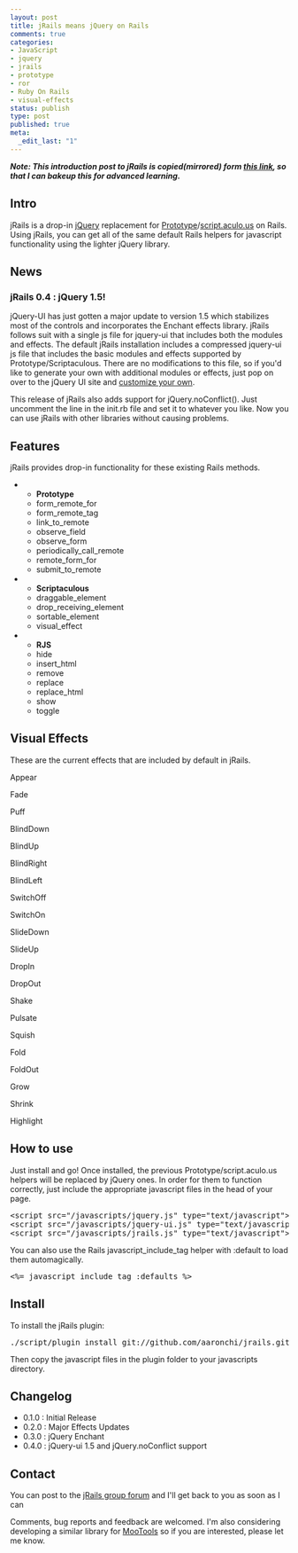 ```yaml
--- 
layout: post
title: jRails means jQuery on Rails
comments: true
categories:
- JavaScript
- jquery
- jrails
- prototype
- ror
- Ruby On Rails
- visual-effects
status: publish
type: post
published: true
meta: 
  _edit_last: "1"
---
```

<em><strong>Note: This introduction post to jRails is copied(mirrored) form <a href="http://mirror.ozdiy.com/assets/b8/2f96a12bc919b37e09d303b86ea1b9_1251811910.html#install">this link</a>, so that I can bakeup this for advanced learning.</strong></em>
<div>
<h2>Intro</h2>
jRails is a drop-in <a href="http://jquery.com/">jQuery</a> replacement for <a href="http://www.prototypejs.org/">Prototype</a>/<a href="http://script.aculo.us/">script.aculo.us</a> on Rails.  		Using jRails, you can get all of the same default Rails helpers for javascript functionality using the lighter jQuery library.</div>
<a name="news"></a>
<div>
<h2>News</h2>
<h3>jRails 0.4 : jQuery 1.5!</h3>
jQuery-UI has just gotten a major update to version 1.5 which stabilizes most of the controls and incorporates the Enchant effects library. jRails follows suit with a single js file for jquery-ui that includes both the modules and effects. The default jRails installation includes a compressed jquery-ui js file that includes the basic modules and effects supported by Prototype/Scriptaculous. There are no modifications to this file, so if you'd like to generate your own with additional modules or effects, just pop on over to the jQuery UI site and <a href="http://ui.jquery.com/download_builder/">customize your own</a>.

This release of jRails also adds support for jQuery.noConflict(). Just uncomment the line in the init.rb file and set it to whatever you like. Now you can use jRails with other libraries without causing problems.</div>
<a name="features"></a>
<div>
<h2>Features</h2>
jRails provides drop-in functionality for these existing Rails methods.
<ul>
	<li>
<ul>
	<li><strong>Prototype</strong></li>
	<li>form_remote_for</li>
	<li>form_remote_tag</li>
	<li>link_to_remote</li>
	<li>observe_field</li>
	<li>observe_form</li>
	<li>periodically_call_remote</li>
	<li>remote_form_for</li>
	<li>submit_to_remote</li>
</ul>
</li>
	<li>
<ul>
	<li><strong>Scriptaculous</strong></li>
	<li>draggable_element</li>
	<li>drop_receiving_element</li>
	<li>sortable_element</li>
	<li>visual_effect</li>
</ul>
</li>
	<li>
<ul>
	<li><strong>RJS</strong></li>
	<li>hide</li>
	<li>insert_html</li>
	<li>remove</li>
	<li>replace</li>
	<li>replace_html</li>
	<li>show</li>
	<li>toggle</li>
</ul>
</li>
</ul>
</div>
<a name="effects"></a>
<div>
<h2>Visual Effects</h2>
These are the current effects that are included by default in jRails.
<div>
<div style="display: block;" onclick="$(this).hide().appear()">

Appear</div>
</div>
<div>
<div style="display: block;" onclick="$(this).fade().pause(1500).appear()">

Fade</div>
</div>
<div>
<div style="display: block;" onclick="$(this).puff().pause(1500).appear()">

Puff</div>
</div>
<div>
<div onclick="$(this).blindDown()">

BlindDown</div>
</div>
<div>
<div onclick="$(this).blindUp().pause(1500).appear()">

BlindUp</div>
</div>
<div>
<div onclick="$(this).blindRight()">

BlindRight</div>
</div>
<div>
<div style="display: block;" onclick="$(this).blindLeft().pause(1500).appear()">

BlindLeft</div>
</div>
<div>
<div style="display: block;" onclick="$(this).switchOff().pause(1500).appear()">

SwitchOff</div>
</div>
<div>
<div style="display: block;" onclick="$(this).switchOn()">

SwitchOn</div>
</div>
<div>
<div onclick="$(this).slideDown()">

SlideDown</div>
</div>
<div>
<div style="display: block;" onclick="$(this).slideUp().pause(1500).appear()">

SlideUp</div>
</div>
<div>
<div onclick="$(this).dropIn()">

DropIn</div>
</div>
<div>
<div style="display: block;" onclick="$(this).dropOut().pause(1500).appear()">

DropOut</div>
</div>
<div>
<div onclick="$(this).shake()">

Shake</div>
</div>
<div>
<div style="opacity: 1;" onclick="$(this).pulsate()">

Pulsate</div>
</div>
<div>
<div style="display: block;" onclick="$(this).squish().pause(1500).appear()">

Squish</div>
</div>
<div>
<div style="display: block;" onclick="$(this).fold().pause(1500).appear()">

Fold</div>
</div>
<div>
<div onclick="$(this).foldOut()">

FoldOut</div>
</div>
<div>
<div style="display: block;" onclick="$(this).grow()">

Grow</div>
</div>
<div>
<div style="display: block;" onclick="$(this).shrink().pause(1500).appear()">

Shrink</div>
</div>
<div>
<div onclick="$(this).highlight()">

Highlight</div>
</div>
</div>
<a name="howto"></a>
<h2>How to use</h2>
Just install and go!  		Once installed, the previous Prototype/script.aculo.us helpers will be replaced by jQuery ones.  		In order for them to function correctly, just include the appropriate javascript files in the head of your page.
<div>
<pre>&lt;script src="/javascripts/jquery.js" type="text/javascript"&gt;&lt;/script&gt;
&lt;script src="/javascripts/jquery-ui.js" type="text/javascript"&gt;&lt;/script&gt;
&lt;script src="/javascripts/jrails.js" type="text/javascript"&gt;&lt;/script&gt;</pre>
</div>
You can also use the Rails javascript_include_tag helper with :default to load them automagically.
<div>
<pre>&lt;%= javascript_include_tag :defaults %&gt;</pre>
</div>
<a name="installation"></a>
<div>
<h2>Install</h2>
To install the jRails plugin:
<div>
<pre>./script/plugin install git://github.com/aaronchi/jrails.git</pre>
</div>
Then copy the javascript files in the plugin folder to your javascripts directory.</div>
<a name="changelog"></a>
<div>
<h2>Changelog</h2>
<ul>
	<li><label>0.1.0 </label>: Initial Release</li>
	<li><label>0.2.0 </label>: Major Effects Updates</li>
	<li><label>0.3.0 </label>: jQuery Enchant</li>
	<li><label>0.4.0 </label>: jQuery-ui 1.5 and jQuery.noConflict support</li>
</ul>
</div>
<a name="contact"></a>
<div>
<h2>Contact</h2>
You can post to the <a href="http://groups.google.com/group/jrails">jRails group forum</a> and I'll get back to you as soon as I can

Comments, bug reports and feedback are welcomed.  		I'm also considering developing a similar library for <a href="http://mootools.net/">MooTools</a> so if you are interested, please let me know.</div>
